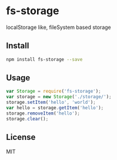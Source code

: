 # fs-storage

localStorage like, fileSystem based storage

## Install

```bash
npm install fs-storage --save
```

## Usage

```javascript
var Storage = require('fs-storage');
var storage = new Storage('./storage/');
storage.setItem('hello', 'world');
var hello = storage.getItem('hello');
storage.removeItem('hello');
storage.clear();
```

## License

MIT
